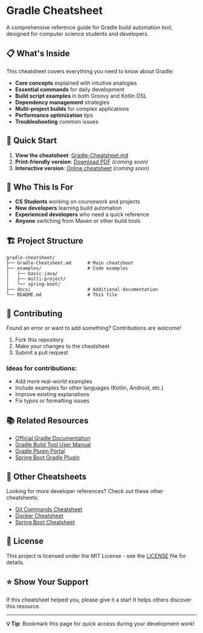 # Gradle Cheatsheet

A comprehensive reference guide for Gradle build automation tool, designed for computer science students and developers.

## 📋 What's Inside

This cheatsheet covers everything you need to know about Gradle:

- **Core concepts** explained with intuitive analogies
- **Essential commands** for daily development
- **Build script examples** in both Groovy and Kotlin DSL
- **Dependency management** strategies
- **Multi-project builds** for complex applications
- **Performance optimization** tips
- **Troubleshooting** common issues

## 🚀 Quick Start

1. **View the cheatsheet**: [Gradle-Cheatsheet.md](Gradle-Cheatsheet.md)
2. **Print-friendly version**: [Download PDF](docs/Gradle-Cheatsheet.pdf) *(coming soon)*
3. **Interactive version**: [Online cheatsheet](https://your-username.github.io/gradle-cheatsheet) *(coming soon)*

## 🎯 Who This Is For

- **CS Students** working on coursework and projects
- **New developers** learning build automation
- **Experienced developers** who need a quick reference
- **Anyone** switching from Maven or other build tools

## 🏗️ Project Structure

```
gradle-cheatsheet/
├── Gradle-Cheatsheet.md      # Main cheatsheet
├── examples/                 # Code examples
│   ├── basic-java/
│   ├── multi-project/
│   └── spring-boot/
├── docs/                     # Additional documentation
└── README.md                 # This file
```

## 🤝 Contributing

Found an error or want to add something? Contributions are welcome!

1. Fork this repository
2. Make your changes to the cheatsheet
3. Submit a pull request

### Ideas for contributions:
- Add more real-world examples
- Include examples for other languages (Kotlin, Android, etc.)
- Improve existing explanations
- Fix typos or formatting issues

## 📚 Related Resources

- [Official Gradle Documentation](https://docs.gradle.org/)
- [Gradle Build Tool User Manual](https://docs.gradle.org/current/userguide/userguide.html)
- [Gradle Plugin Portal](https://plugins.gradle.org/)
- [Spring Boot Gradle Plugin](https://docs.spring.io/spring-boot/docs/current/gradle-plugin/reference/htmlsingle/)

## 🔗 Other Cheatsheets

Looking for more developer references? Check out these other cheatsheets:
- [Git Commands Cheatsheet](https://github.com/username/git-cheatsheet)
- [Docker Cheatsheet](https://github.com/username/docker-cheatsheet)
- [Spring Boot Cheatsheet](https://github.com/username/spring-boot-cheatsheet)

## 📄 License

This project is licensed under the MIT License - see the [LICENSE](LICENSE) file for details.

## ⭐ Show Your Support

If this cheatsheet helped you, please give it a star! It helps others discover this resource.

---

**💡 Tip**: Bookmark this page for quick access during your development work!
